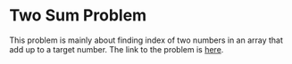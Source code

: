 # Two Sum Problem

This problem is mainly about finding index of two numbers in an array that add up to a target number. The link to the problem is [here](https://leetcode.com/problems/two-sum/description).